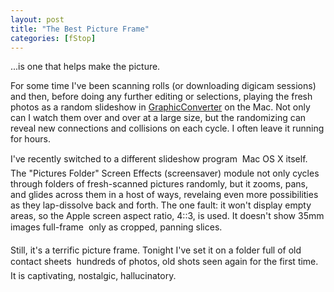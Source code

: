 ```yaml
---
layout: post
title: "The Best Picture Frame"
categories: [fStop]
---
```

...is one that helps make the picture.

For some time I've been scanning rolls (or downloading digicam sessions) and then, before doing any further editing or selections, playing the fresh photos as a random slideshow in <a href="http://www.lemkesoft.com/en/index.htm">GraphicConverter</a> on the Mac. Not only can I watch them over and over at a large size, but the randomizing can reveal new connections and collisions on each cycle. I often leave it running for hours.

I've recently switched to a different slideshow program &#151; Mac OS X itself. The "Pictures Folder" Screen Effects (screensaver) module not only cycles through folders of fresh-scanned pictures randomly, but it zooms, pans, and glides across them in a host of ways, revelaing even more possibilities as they lap-dissolve back and forth. The one fault: it won't display empty areas, so the Apple screen aspect ratio, 4::3, is used. It doesn't show 35mm images full-frame &#151; only as cropped, panning slices.

Still, it's a terrific picture frame. Tonight I've set it on a folder full of old contact sheets &#151; hundreds of photos, old shots seen again for the first time. It is captivating, nostalgic, hallucinatory.

